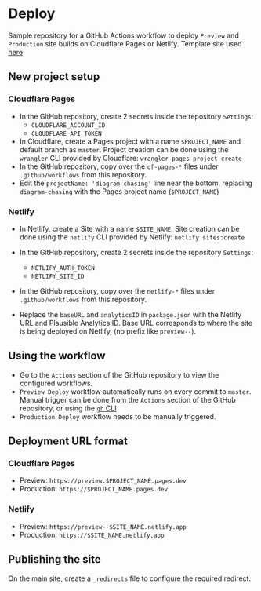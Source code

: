 # Deploy

Sample repository for a GitHub Actions workflow to deploy `Preview` and `Production` site builds on Cloudflare Pages or Netlify. Template site used [here](https://github.com/thedivtagguy/starter/)

## New project setup

### Cloudflare Pages

- In the GitHub repository, create 2 secrets inside the repository `Settings`:
  - `CLOUDFLARE_ACCOUNT_ID`
  - `CLOUDFLARE_API_TOKEN`
- In Cloudflare, create a Pages project with a name `$PROJECT_NAME` and default branch as `master`. Project creation can be done using the `wrangler` CLI provided by Cloudflare: `wrangler pages project create`
- In the GitHub repository, copy over the `cf-pages-*` files under `.github/workflows` from this repository.
- Edit the `projectName: 'diagram-chasing'` line near the bottom, replacing `diagram-chasing` with the Pages project name (`$PROJECT_NAME`)

### Netlify

- In Netlify, create a Site with a name `$SITE_NAME`. Site creation can be done using the `netlify` CLI provided by Netlify: `netlify sites:create`
- In the GitHub repository, create 2 secrets inside the repository `Settings`:
  - `NETLIFY_AUTH_TOKEN`
  - `NETLIFY_SITE_ID`
- In the GitHub repository, copy over the `netlify-*` files under `.github/workflows` from this repository.

- Replace the `baseURL` and `analyticsID` in `package.json` with the Netlify URL and Plausible Analytics ID. Base URL corresponds to where the site is being deployed on Netlify, (no prefix like `preview--`).

## Using the workflow

- Go to the `Actions` section of the GitHub repository to view the configured workflows.
- `Preview Deploy` workflow automatically runs on every commit to `master`. Manual trigger can be done from the `Actions` section of the GitHub repository, or using the [`gh` CLI](https://cli.github.com/manual/gh_workflow_run)
- `Production Deploy` workflow needs to be manually triggered.

## Deployment URL format

### Cloudflare Pages

- Preview: `https://preview.$PROJECT_NAME.pages.dev`
- Production: `https://$PROJECT_NAME.pages.dev`

### Netlify

- Preview: `https://preview--$SITE_NAME.netlify.app`
- Production: `https://$SITE_NAME.netlify.app`

## Publishing the site

On the main site, create a `_redirects` file to configure the required redirect.
